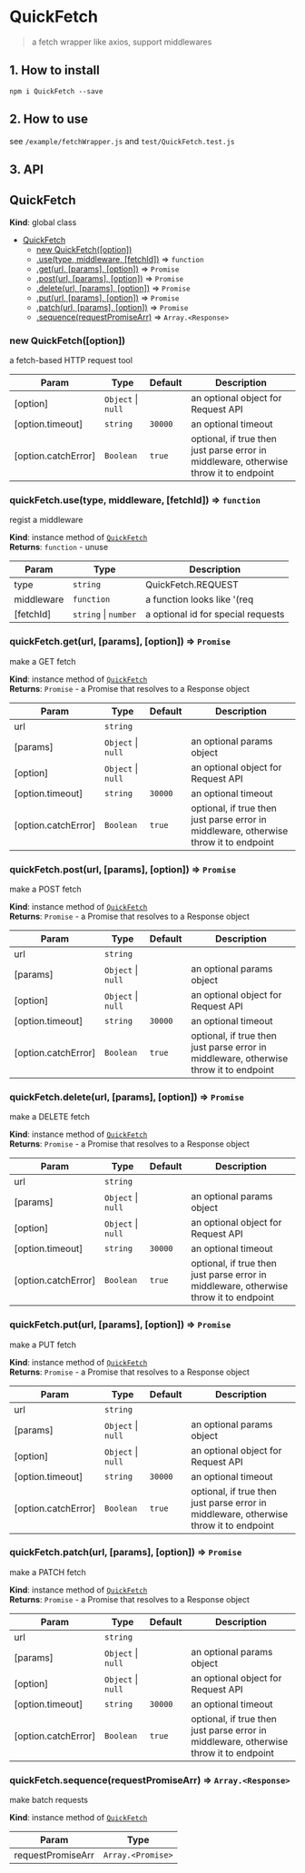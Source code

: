 # QuickFetch

> a fetch wrapper like axios, support middlewares

## 1. How to install
```
npm i QuickFetch --save
```

## 2. How to use

see `/example/fetchWrapper.js` and `test/QuickFetch.test.js`

## 3. API
<a name="QuickFetch"></a>

## QuickFetch
**Kind**: global class  

* [QuickFetch](#QuickFetch)
    * [new QuickFetch([option])](#new_QuickFetch_new)
    * [.use(type, middleware, [fetchId])](#QuickFetch+use) ⇒ <code>function</code>
    * [.get(url, [params], [option])](#QuickFetch+get) ⇒ <code>Promise</code>
    * [.post(url, [params], [option])](#QuickFetch+post) ⇒ <code>Promise</code>
    * [.delete(url, [params], [option])](#QuickFetch+delete) ⇒ <code>Promise</code>
    * [.put(url, [params], [option])](#QuickFetch+put) ⇒ <code>Promise</code>
    * [.patch(url, [params], [option])](#QuickFetch+patch) ⇒ <code>Promise</code>
    * [.sequence(requestPromiseArr)](#QuickFetch+sequence) ⇒ <code>Array.&lt;Response&gt;</code>

<a name="new_QuickFetch_new"></a>

### new QuickFetch([option])
a fetch-based HTTP request tool


| Param | Type | Default | Description |
| --- | --- | --- | --- |
| [option] | <code>Object</code> \| <code>null</code> |  | an optional object for Request API |
| [option.timeout] | <code>string</code> | <code>30000</code> | an optional timeout |
| [option.catchError] | <code>Boolean</code> | <code>true</code> | optional,   if true then just parse error in middleware, otherwise throw it to endpoint |

<a name="QuickFetch+use"></a>

### quickFetch.use(type, middleware, [fetchId]) ⇒ <code>function</code>
regist a middleware

**Kind**: instance method of [<code>QuickFetch</code>](#QuickFetch)  
**Returns**: <code>function</code> - unuse  

| Param | Type | Description |
| --- | --- | --- |
| type | <code>string</code> | QuickFetch.REQUEST | QuickFetch.RESPONSE | QuickFetch.ERROR |
| middleware | <code>function</code> | a function looks like '(req|res|err, next) => {}' |
| [fetchId] | <code>string</code> \| <code>number</code> | a optional id for special requests |

<a name="QuickFetch+get"></a>

### quickFetch.get(url, [params], [option]) ⇒ <code>Promise</code>
make a GET fetch

**Kind**: instance method of [<code>QuickFetch</code>](#QuickFetch)  
**Returns**: <code>Promise</code> - a Promise that resolves to a Response object  

| Param | Type | Default | Description |
| --- | --- | --- | --- |
| url | <code>string</code> |  |  |
| [params] | <code>Object</code> \| <code>null</code> |  | an optional params object |
| [option] | <code>Object</code> \| <code>null</code> |  | an optional object for Request API |
| [option.timeout] | <code>string</code> | <code>30000</code> | an optional timeout |
| [option.catchError] | <code>Boolean</code> | <code>true</code> | optional,   if true then just parse error in middleware, otherwise throw it to endpoint |

<a name="QuickFetch+post"></a>

### quickFetch.post(url, [params], [option]) ⇒ <code>Promise</code>
make a POST fetch

**Kind**: instance method of [<code>QuickFetch</code>](#QuickFetch)  
**Returns**: <code>Promise</code> - a Promise that resolves to a Response object  

| Param | Type | Default | Description |
| --- | --- | --- | --- |
| url | <code>string</code> |  |  |
| [params] | <code>Object</code> \| <code>null</code> |  | an optional params object |
| [option] | <code>Object</code> \| <code>null</code> |  | an optional object for Request API |
| [option.timeout] | <code>string</code> | <code>30000</code> | an optional timeout |
| [option.catchError] | <code>Boolean</code> | <code>true</code> | optional,   if true then just parse error in middleware, otherwise throw it to endpoint |

<a name="QuickFetch+delete"></a>

### quickFetch.delete(url, [params], [option]) ⇒ <code>Promise</code>
make a DELETE fetch

**Kind**: instance method of [<code>QuickFetch</code>](#QuickFetch)  
**Returns**: <code>Promise</code> - a Promise that resolves to a Response object  

| Param | Type | Default | Description |
| --- | --- | --- | --- |
| url | <code>string</code> |  |  |
| [params] | <code>Object</code> \| <code>null</code> |  | an optional params object |
| [option] | <code>Object</code> \| <code>null</code> |  | an optional object for Request API |
| [option.timeout] | <code>string</code> | <code>30000</code> | an optional timeout |
| [option.catchError] | <code>Boolean</code> | <code>true</code> | optional,   if true then just parse error in middleware, otherwise throw it to endpoint |

<a name="QuickFetch+put"></a>

### quickFetch.put(url, [params], [option]) ⇒ <code>Promise</code>
make a PUT fetch

**Kind**: instance method of [<code>QuickFetch</code>](#QuickFetch)  
**Returns**: <code>Promise</code> - a Promise that resolves to a Response object  

| Param | Type | Default | Description |
| --- | --- | --- | --- |
| url | <code>string</code> |  |  |
| [params] | <code>Object</code> \| <code>null</code> |  | an optional params object |
| [option] | <code>Object</code> \| <code>null</code> |  | an optional object for Request API |
| [option.timeout] | <code>string</code> | <code>30000</code> | an optional timeout |
| [option.catchError] | <code>Boolean</code> | <code>true</code> | optional,   if true then just parse error in middleware, otherwise throw it to endpoint |

<a name="QuickFetch+patch"></a>

### quickFetch.patch(url, [params], [option]) ⇒ <code>Promise</code>
make a PATCH fetch

**Kind**: instance method of [<code>QuickFetch</code>](#QuickFetch)  
**Returns**: <code>Promise</code> - a Promise that resolves to a Response object  

| Param | Type | Default | Description |
| --- | --- | --- | --- |
| url | <code>string</code> |  |  |
| [params] | <code>Object</code> \| <code>null</code> |  | an optional params object |
| [option] | <code>Object</code> \| <code>null</code> |  | an optional object for Request API |
| [option.timeout] | <code>string</code> | <code>30000</code> | an optional timeout |
| [option.catchError] | <code>Boolean</code> | <code>true</code> | optional,   if true then just parse error in middleware, otherwise throw it to endpoint |

<a name="QuickFetch+sequence"></a>

### quickFetch.sequence(requestPromiseArr) ⇒ <code>Array.&lt;Response&gt;</code>
make batch requests

**Kind**: instance method of [<code>QuickFetch</code>](#QuickFetch)  

| Param | Type |
| --- | --- |
| requestPromiseArr | <code>Array.&lt;Promise&gt;</code> | 

